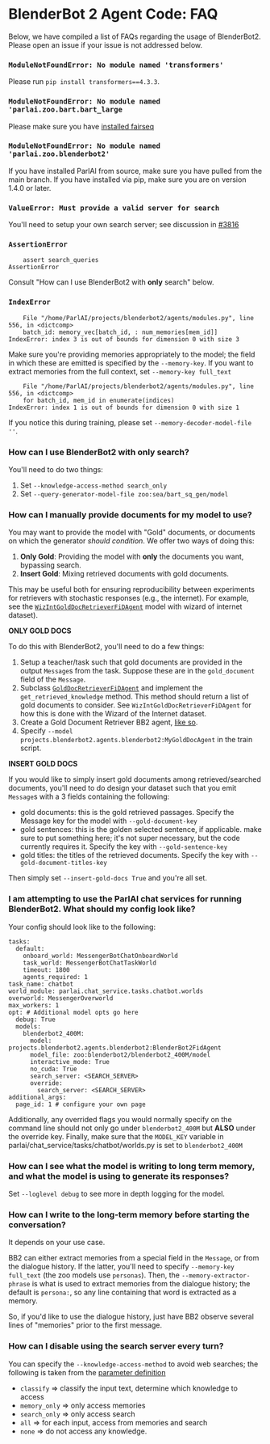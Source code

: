 # BlenderBot 2 Agent Code: FAQ

Below, we have compiled a list of FAQs regarding the usage of BlenderBot2. Please open an issue if your issue is not addressed below.

### `ModuleNotFoundError: No module named 'transformers'`

Please run `pip install transformers==4.3.3`.

### `ModuleNotFoundError: No module named 'parlai.zoo.bart.bart_large`
Please make sure you have [installed fairseq](https://github.com/pytorch/fairseq#requirements-and-installation)

### `ModuleNotFoundError: No module named 'parlai.zoo.blenderbot2'`
If you have installed ParlAI from source, make sure you have pulled from the main branch. If you have installed via pip, make sure you are on version 1.4.0 or later.

### `ValueError: Must provide a valid server for search`
You'll need to setup your own search server; see discussion in [#3816](https://github.com/facebookresearch/ParlAI/issues/3816)

### `AssertionError`
```
    assert search_queries
AssertionError
```

Consult "How can I use BlenderBot2 with **only** search" below.

### `IndexError`
```
    File "/home/ParlAI/projects/blenderbot2/agents/modules.py", line 556, in <dictcomp>
    batch_id: memory_vec[batch_id, : num_memories[mem_id]]
IndexError: index 3 is out of bounds for dimension 0 with size 3
```
Make sure you're providing memories appropriately to the model; the field in which these are emitted is specified by the `--memory-key`. If you want to extract memories from the full context, set `--memory-key full_text`

```
    File "/home/ParlAI/projects/blenderbot2/agents/modules.py", line 556, in <dictcomp>
    for batch_id, mem_id in enumerate(indices)
IndexError: index 1 is out of bounds for dimension 0 with size 1
```
If you notice this during training, please set `--memory-decoder-model-file ''`.

### How can I use BlenderBot2 with **only** search?

You'll need to do two things:

1. Set `--knowledge-access-method search_only`
2. Set `--query-generator-model-file zoo:sea/bart_sq_gen/model`

### How can I manually provide documents for my model to use?

You may want to provide the model with "Gold" documents, or documents on which the generator *should condition*. We offer two ways of doing this:
1. **Only Gold**: Providing the model with **only** the documents you want, bypassing search.
2. **Insert Gold**: Mixing retrieved documents with gold documents.

This may be useful both for ensuring reproducibility between experiments for retrievers with stochastic responses (e.g., the internet). For example, see the [`WizIntGoldDocRetrieverFiDAgent`](https://github.com/facebookresearch/ParlAI/blob/f1a46aad3dbae55f8a7f8aaa70b2330135c23e35/parlai/agents/fid/fid.py#L374) model with wizard of internet dataset).

**ONLY GOLD DOCS**

To do this with BlenderBot2, you'll need to do a few things:

1. Setup a teacher/task such that gold documents are provided in the output `Message`s from the task. Suppose these are in the `gold_document` field of the `Message`.
2. Subclass [`GoldDocRetrieverFiDAgent`](https://github.com/facebookresearch/ParlAI/blob/6380ad53ba74d88280a336ef5b74bce513fcdccf/parlai/agents/fid/fid.py#L326) and implement the `get_retrieved_knowledge` method. This method should return a list of gold documents to consider. See `WizIntGoldDocRetrieverFiDAgent` for how this is done with the Wizard of the Internet dataset.
3. Create a Gold Document Retriever BB2 agent, [like so](https://github.com/facebookresearch/ParlAI/blob/6380ad53ba74d88280a336ef5b74bce513fcdccf/projects/blenderbot2/agents/blenderbot2.py#L897).
4. Specify `--model projects.blenderbot2.agents.blenderbot2:MyGoldDocAgent` in the train script.

**INSERT GOLD DOCS**

If you would like to simply insert gold documents among retrieved/searched documents, you'll need to do design your dataset such that you emit `Message`s with a 3 fields containing the following:
- gold documents: this is the gold retrieved passages. Specify the Message key for the model with `--gold-document-key`
- gold sentences: this is the golden selected sentence, if applicable. make sure to put something here; it's not super necessary, but the code currently requires it. Specify the key with `--gold-sentence-key`
- gold titles: the titles of the retrieved documents. Specify the key with `--gold-document-titles-key`

Then simply set `--insert-gold-docs True` and you're all set.

### I am attempting to use the ParlAI chat services for running BlenderBot2. What should my config look like?
Your config should look like to the following:
```
tasks:
  default:
    onboard_world: MessengerBotChatOnboardWorld
    task_world: MessengerBotChatTaskWorld
    timeout: 1800
    agents_required: 1
task_name: chatbot
world_module: parlai.chat_service.tasks.chatbot.worlds
overworld: MessengerOverworld
max_workers: 1
opt: # Additional model opts go here
  debug: True
  models:
    blenderbot2_400M:
      model: projects.blenderbot2.agents.blenderbot2:BlenderBot2FidAgent
      model_file: zoo:blenderbot2/blenderbot2_400M/model
      interactive_mode: True
      no_cuda: True
      search_server: <SEARCH_SERVER>
      override:
        search_server: <SEARCH_SERVER>
additional_args:
  page_id: 1 # configure your own page
```
Additionally, any overrided flags you would normally specify on the command line should not only go under `blenderbot2_400M` but **ALSO** under the override key. Finally, make sure that the `MODEL_KEY` variable in parlai/chat_service/tasks/chatbot/worlds.py is set to `blenderbot2_400M`


### How can I see what the model is writing to long term memory, and what the model is using to generate its responses?

Set `--loglevel debug` to see more in depth logging for the model.

### How can I write to the long-term memory before starting the conversation?

It depends on your use case.

BB2 can either extract memories from a special field in the `Message`, or from the dialogue history. If the latter, you'll need to specify `--memory-key full_text` (the zoo models use `personas`). Then, the `--memory-extractor-phrase` is what is used to extract memories from the dialogue history; the default is `persona:`, so any line containing that word is extracted as a memory.

So, if you'd like to use the dialogue history, just have BB2 observe several lines of "memories" prior to the first message.

### How can I disable using the search server every turn?

You can specify the `--knowledge-access-method` to avoid web searches; the following is taken from the [parameter definition](https://github.com/facebookresearch/ParlAI/blob/7506a84e00e0ba526dca01b8aea97d009c91fa50/projects/blenderbot2/agents/blenderbot2.py#L183-L193)

- `classify` => classify the input text, determine which knowledge to access
- `memory_only` => only access memories
- `search_only` => only access search
- `all` => for each input, access from memories and search
- `none` => do not access any knowledge.
